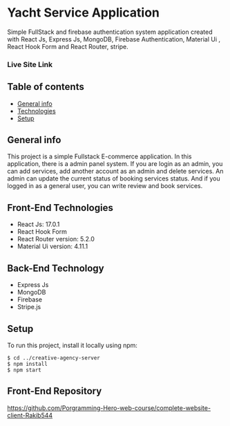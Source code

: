 # Yacht Service Application
Simple FullStack and firebase authentication system application created with React Js, Express Js, MongoDB, Firebase Authentication, Material Ui , React Hook Form and React Router, stripe.

### Live Site Link 


## Table of contents
* [General info](#general-info)
* [Technologies](#technologies)
* [Setup](#setup)

## General info
This project is a simple Fullstack E-commerce application. In this application, there is a admin panel system. If you are login as an admin, you can add services, add another account as an admin and delete services. An admin can update the current status of booking services status. And if you logged in as a general user, you can write review and book services.      
	
## Front-End Technologies
* React Js: 17.0.1
* React Hook Form
* React Router version: 5.2.0
* Material Ui version: 4.11.1

## Back-End Technology
* Express Js
* MongoDB
* Firebase
* Stripe.js

## Setup
To run this project, install it locally using npm:

```
$ cd ../creative-agency-server
$ npm install
$ npm start
```
## Front-End Repository
https://github.com/Porgramming-Hero-web-course/complete-website-client-Rakib544